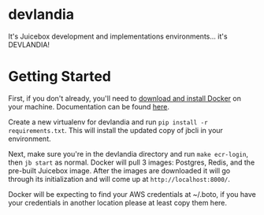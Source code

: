 # devlandia
It's Juicebox development and implementations environments... it's DEVLANDIA!

# Getting Started
First, if you don't already, you'll need to
[download and install Docker](https://download.docker.com/mac/stable/Docker.dmg) on your machine.
Documentation can be found [here](https://docs.docker.com/docker-for-mac/install/).

Create a new virtualenv for devlandia and run
``pip install -r requirements.txt``.  This will install the updated copy
of jbcli in your environment.

Next, make sure you're in the devlandia directory and run
``make ecr-login``, then ``jb start`` as normal.  Docker will pull 3
images: Postgres, Redis, and the pre-built Juicebox image.  After the
images are downloaded it will go through its initialization and will
come up at ``http://localhost:8000/``.

Docker will be expecting to find your AWS credentials at ~/.boto, if you
have your credentials in another location please at least copy them here.
